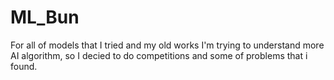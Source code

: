 # ML_Bun
For all of models that I tried and my old works
I'm trying to understand more AI algorithm, so I decied to do competitions and some of problems that i found.
